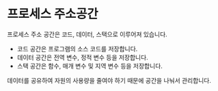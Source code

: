 # 프로세스 주소공간

프로세스 주소 공간은 코드, 데이터, 스택으로 이루어져 있습니다.

- 코드 공간은 프로그램의 소스 코드를 저장합니다.
- 데이터 공간은 전역 변수, 정적 변수 등을 저장합니다.
- 스택 공간은 함수, 매개 변수 및 지역 변수 등을 저장합니다.

데이터를 공유하여 자원의 사용량을 줄여야 하기 때문에 공간을 나눠서 관리합니다.
